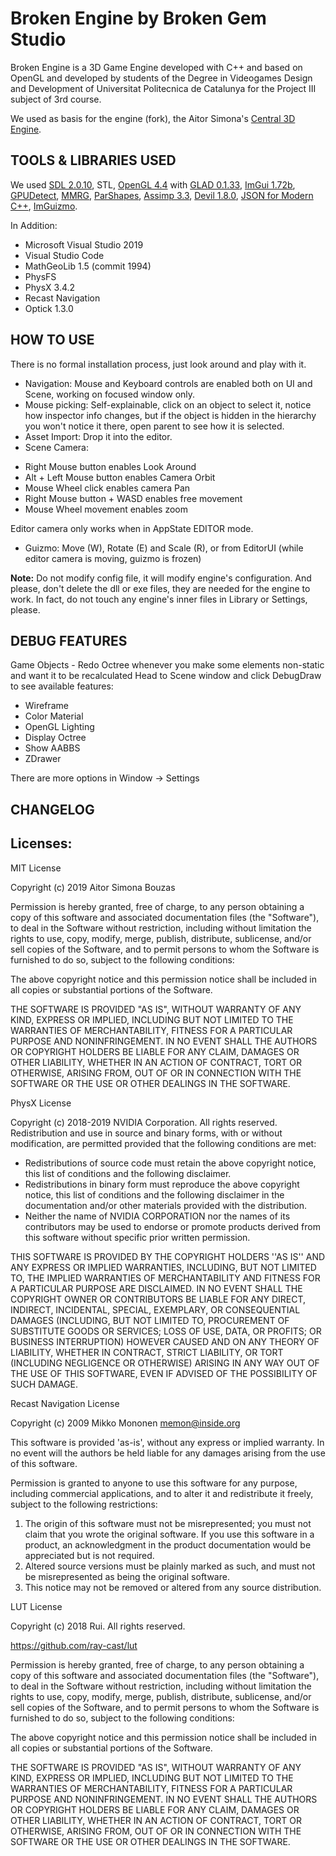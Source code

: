 # Broken Engine by Broken Gem Studio
Broken Engine is a 3D Game Engine developed with C++ and based on OpenGL and developed by students of the Degree in Videogames Design and Development of Universitat Politecnica de Catalunya for the Project III subject of 3rd course.

We used as basis for the engine (fork), the Aitor Simona's [Central 3D Engine](https://github.com/AitorSimona/CENTRAL-3D).

## TOOLS & LIBRARIES USED

We used [SDL 2.0.10](https://www.libsdl.org/), STL, [OpenGL 4.4](https://www.opengl.org/) with [GLAD 0.1.33](https://glad.dav1d.de/), [ImGui 1.72b](https://github.com/ocornut/imgui), [GPUDetect](https://github.com/GameTechDev/gpudetect), [MMRG](https://www.flipcode.com/archives/Presenting_A_Memory_Manager.shtml), [ParShapes](https://prideout.net/shapes), [Assimp 3.3](http://www.assimp.org/), [Devil 1.8.0](http://openil.sourceforge.net/), [JSON for Modern C++](https://nlohmann.github.io/json/), [ImGuizmo](https://github.com/CedricGuillemet/ImGuizmo).

In Addition:

- Microsoft Visual Studio 2019 
- Visual Studio Code
- MathGeoLib 1.5 (commit 1994)
- PhysFS
- PhysX 3.4.2 
- Recast Navigation
- Optick 1.3.0


## HOW TO USE
There is no formal installation process, just look around and play with it.

* Navigation: Mouse and Keyboard controls are enabled both on UI and Scene, working on focused window only.
* Mouse picking: Self-explainable, click on an object to select it, notice how inspector info changes, but if the object is hidden
in the hierarchy you won't notice it there, open parent to see how it is selected.
* Asset Import: Drop it into the editor.
* Scene Camera:
- Right Mouse button enables Look Around
- Alt + Left Mouse button enables Camera Orbit
- Mouse Wheel click enables camera Pan
- Right Mouse button + WASD enables free movement
- Mouse Wheel movement enables zoom

Editor camera only works when in AppState EDITOR mode.

* Guizmo: Move (W), Rotate (E) and Scale (R), or from EditorUI (while editor camera is moving, guizmo is frozen)

**Note:** Do not modify config file, it will modify engine's configuration. And please, don't delete the dll or exe files, they are needed for the engine to work. In fact, do not touch any engine's inner files in Library or Settings, please.

## DEBUG FEATURES
Game Objects - Redo Octree whenever you make some elements non-static and want it to be recalculated
Head to Scene window and click DebugDraw to see available features: 

- Wireframe
- Color Material
- OpenGL Lighting
- Display Octree
- Show AABBS
- ZDrawer

There are more options in Window -> Settings

## CHANGELOG


## Licenses:

MIT License

Copyright (c) 2019 Aitor Simona Bouzas

Permission is hereby granted, free of charge, to any person obtaining a copy
of this software and associated documentation files (the "Software"), to deal
in the Software without restriction, including without limitation the rights
to use, copy, modify, merge, publish, distribute, sublicense, and/or sell
copies of the Software, and to permit persons to whom the Software is
furnished to do so, subject to the following conditions:

The above copyright notice and this permission notice shall be included in all
copies or substantial portions of the Software.

THE SOFTWARE IS PROVIDED "AS IS", WITHOUT WARRANTY OF ANY KIND, EXPRESS OR
IMPLIED, INCLUDING BUT NOT LIMITED TO THE WARRANTIES OF MERCHANTABILITY,
FITNESS FOR A PARTICULAR PURPOSE AND NONINFRINGEMENT. IN NO EVENT SHALL THE
AUTHORS OR COPYRIGHT HOLDERS BE LIABLE FOR ANY CLAIM, DAMAGES OR OTHER
LIABILITY, WHETHER IN AN ACTION OF CONTRACT, TORT OR OTHERWISE, ARISING FROM,
OUT OF OR IN CONNECTION WITH THE SOFTWARE OR THE USE OR OTHER DEALINGS IN THE
SOFTWARE.


PhysX License

Copyright (c) 2018-2019 NVIDIA Corporation. All rights reserved. Redistribution and 
use in source and binary forms, with or without modification, are permitted provided 
that the following conditions are met:

- Redistributions of source code must retain the above copyright notice, this list 
of conditions and the following disclaimer.
- Redistributions in binary form must reproduce the above copyright notice, this list
of conditions and the following disclaimer in the documentation and/or other materials 
provided with the distribution.
- Neither the name of NVIDIA CORPORATION nor the names of its contributors may be used 
to endorse or promote products derived from this software without specific prior written 
permission.

THIS SOFTWARE IS PROVIDED BY THE COPYRIGHT HOLDERS ''AS IS'' AND ANY EXPRESS OR IMPLIED 
WARRANTIES, INCLUDING, BUT NOT LIMITED TO, THE IMPLIED WARRANTIES OF MERCHANTABILITY AND 
FITNESS FOR A PARTICULAR PURPOSE ARE DISCLAIMED. IN NO EVENT SHALL THE COPYRIGHT OWNER 
OR CONTRIBUTORS BE LIABLE FOR ANY DIRECT, INDIRECT, INCIDENTAL, SPECIAL, EXEMPLARY, OR 
CONSEQUENTIAL DAMAGES (INCLUDING, BUT NOT LIMITED TO, PROCUREMENT OF SUBSTITUTE GOODS OR 
SERVICES; LOSS OF USE, DATA, OR PROFITS; OR BUSINESS INTERRUPTION) HOWEVER CAUSED AND ON 
ANY THEORY OF LIABILITY, WHETHER IN CONTRACT, STRICT LIABILITY, OR TORT (INCLUDING NEGLIGENCE 
OR OTHERWISE) ARISING IN ANY WAY OUT OF THE USE OF THIS SOFTWARE, EVEN IF ADVISED OF THE 
POSSIBILITY OF SUCH DAMAGE.

Recast Navigation License

Copyright (c) 2009 Mikko Mononen memon@inside.org

This software is provided 'as-is', without any express or implied
warranty.  In no event will the authors be held liable for any damages
arising from the use of this software.

Permission is granted to anyone to use this software for any purpose,
including commercial applications, and to alter it and redistribute it
freely, subject to the following restrictions:

1. The origin of this software must not be misrepresented; you must not
claim that you wrote the original software. If you use this software
in a product, an acknowledgment in the product documentation would be
appreciated but is not required.
2. Altered source versions must be plainly marked as such, and must not be
misrepresented as being the original software.
3. This notice may not be removed or altered from any source distribution.

LUT License

Copyright (c) 2018 Rui. All rights reserved.

https://github.com/ray-cast/lut

Permission is hereby granted, free of charge, to any person obtaining a copy
of this software and associated documentation files (the "Software"), to deal
in the Software without restriction, including without limitation the rights
to use, copy, modify, merge, publish, distribute, sublicense, and/or sell
copies of the Software, and to permit persons to whom the Software is
furnished to do so, subject to the following conditions:

The above copyright notice and this permission notice shall be included in all
copies or substantial portions of the Software.

THE SOFTWARE IS PROVIDED "AS IS", WITHOUT WARRANTY OF ANY KIND, EXPRESS OR
IMPLIED, INCLUDING BUT NOT LIMITED TO THE WARRANTIES OF MERCHANTABILITY,
FITNESS FOR A PARTICULAR PURPOSE AND NONINFRINGEMENT. IN NO EVENT SHALL THE
AUTHORS OR COPYRIGHT HOLDERS BE LIABLE FOR ANY CLAIM, DAMAGES OR OTHER
LIABILITY, WHETHER IN AN ACTION OF CONTRACT, TORT OR OTHERWISE, ARISING FROM,
OUT OF OR IN CONNECTION WITH THE SOFTWARE OR THE USE OR OTHER DEALINGS IN THE
SOFTWARE.
